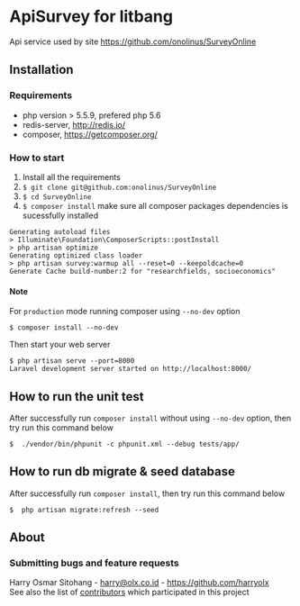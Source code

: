 # ApiSurvey for litbang

Api service used by site <https://github.com/onolinus/SurveyOnline>

## Installation

### Requirements
- php version > 5.5.9, prefered php 5.6
- redis-server, <http://redis.io/>
- composer, <https://getcomposer.org/>

### How to start
1. Install all the requirements
2. `$ git clone git@github.com:onolinus/SurveyOnline`
3. `$ cd SurveyOnline`
4. `$ composer install`
make sure all composer packages dependencies is sucessfully installed
```
Generating autoload files
> Illuminate\Foundation\ComposerScripts::postInstall
> php artisan optimize
Generating optimized class loader
> php artisan survey:warmup all --reset=0 --keepoldcache=0
Generate Cache build-number:2 for "researchfields, socioeconomics"
```
#### Note
For `production` mode running composer using `--no-dev` option
```
$ composer install --no-dev
```
Then start your web server
```
$ php artisan serve --port=8000
Laravel development server started on http://localhost:8000/
```

## How to run the unit test
After successfully run `composer install` without using `--no-dev` option, then try run this command below
```
$  ./vendor/bin/phpunit -c phpunit.xml --debug tests/app/
```

## How to run db migrate & seed database
After successfully run `composer install`, then try run this command below
```
$  php artisan migrate:refresh --seed
```

## About

### Submitting bugs and feature requests
Harry Osmar Sitohang - <harry@olx.co.id> - <https://github.com/harryolx><br />
See also the list of [contributors](https://github.com/olxindonesia/oneweb/contributors) which participated in this project